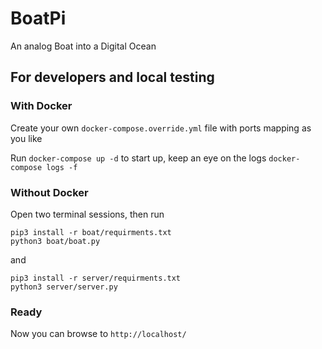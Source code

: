 BoatPi
======
An analog Boat into a Digital Ocean

## For developers and local testing
### With Docker
Create your own `docker-compose.override.yml` file with ports mapping as you like

Run `docker-compose up -d` to start up,
keep an eye on the logs `docker-compose logs -f`

### Without Docker
Open two terminal sessions, then run
```
pip3 install -r boat/requirments.txt
python3 boat/boat.py
```
and
```
pip3 install -r server/requirments.txt
python3 server/server.py
```

### Ready
Now you can browse to `http://localhost/`
